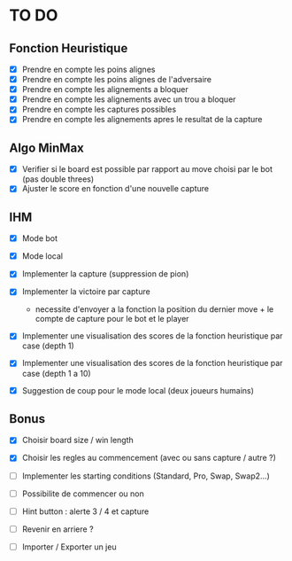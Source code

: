 # TO DO 

## Fonction Heuristique

- [X] Prendre en compte les poins alignes
- [X] Prendre en compte les poins alignes de l'adversaire
- [X] Prendre en compte les alignements a bloquer
- [X] Prendre en compte les alignements avec un trou a bloquer
- [X] Prendre en compte les captures possibles
- [X] Prendre en compte les alignements apres le resultat de la capture
 
## Algo MinMax
- [X] Verifier si le board est possible par rapport au move choisi par le bot (pas double threes)
- [X] Ajuster le score en fonction d'une nouvelle capture

## IHM

- [X] Mode bot
- [X] Mode local
- [X] Implementer la capture (suppression de pion)
- [X] Implementer la victoire par capture
  - necessite d'envoyer a la fonction la position du dernier move + le compte de capture pour le bot et le player
- [X] Implementer une visualisation des scores de la fonction heuristique par case (depth 1)
- [X] Implementer une visualisation des scores de la fonction heuristique par case (depth 1 a 10)
- [X] Suggestion de coup pour le mode local (deux joueurs humains)


## Bonus

- [X] Choisir board size / win length
- [X] Choisir les regles au commencement (avec ou sans capture / autre ?)
- [ ] Implementer les starting conditions (Standard, Pro, Swap, Swap2...)
- [ ] Possibilite de commencer ou non
- [ ] Hint button : alerte  3 / 4 et capture
- [ ] Revenir en arriere ?
- [ ] Importer / Exporter un jeu

